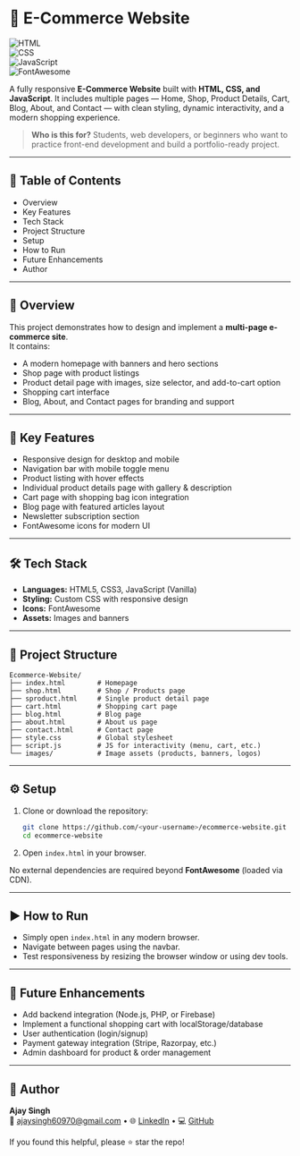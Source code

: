 
# 🛒 E-Commerce Website

![HTML](https://img.shields.io/badge/Language-HTML5-orange)  
![CSS](https://img.shields.io/badge/Language-CSS3-blue)  
![JavaScript](https://img.shields.io/badge/Language-JavaScript-yellow)  
![FontAwesome](https://img.shields.io/badge/Icons-FontAwesome-lightgrey)  

A fully responsive **E-Commerce Website** built with **HTML, CSS, and JavaScript**. It includes multiple pages — Home, Shop, Product Details, Cart, Blog, About, and Contact — with clean styling, dynamic interactivity, and a modern shopping experience.

> **Who is this for?** Students, web developers, or beginners who want to practice front-end development and build a portfolio-ready project.

---

## 🧭 Table of Contents
- Overview  
- Key Features  
- Tech Stack  
- Project Structure  
- Setup  
- How to Run  
- Future Enhancements  
- Author  

---

## 🔎 Overview
This project demonstrates how to design and implement a **multi-page e-commerce site**.  
It contains:
- A modern homepage with banners and hero sections  
- Shop page with product listings  
- Product detail page with images, size selector, and add-to-cart option  
- Shopping cart interface  
- Blog, About, and Contact pages for branding and support  

---

## 🧩 Key Features
- Responsive design for desktop and mobile  
- Navigation bar with mobile toggle menu  
- Product listing with hover effects  
- Individual product details page with gallery & description  
- Cart page with shopping bag icon integration  
- Blog page with featured articles layout  
- Newsletter subscription section  
- FontAwesome icons for modern UI  

---

## 🛠 Tech Stack
- **Languages:** HTML5, CSS3, JavaScript (Vanilla)  
- **Styling:** Custom CSS with responsive design  
- **Icons:** FontAwesome  
- **Assets:** Images and banners  

---

## 📂 Project Structure
```
Ecommerce-Website/
├── index.html        # Homepage
├── shop.html         # Shop / Products page
├── sproduct.html     # Single product detail page
├── cart.html         # Shopping cart page
├── blog.html         # Blog page
├── about.html        # About us page
├── contact.html      # Contact page
├── style.css         # Global stylesheet
├── script.js         # JS for interactivity (menu, cart, etc.)
└── images/           # Image assets (products, banners, logos)
```

---

## ⚙️ Setup
1. Clone or download the repository:  
   ```bash
   git clone https://github.com/<your-username>/ecommerce-website.git
   cd ecommerce-website
   ```
2. Open `index.html` in your browser.  

No external dependencies are required beyond **FontAwesome** (loaded via CDN).

---

## ▶️ How to Run
- Simply open `index.html` in any modern browser.  
- Navigate between pages using the navbar.  
- Test responsiveness by resizing the browser window or using dev tools.  

---

## 🧭 Future Enhancements
- Add backend integration (Node.js, PHP, or Firebase)  
- Implement a functional shopping cart with localStorage/database  
- User authentication (login/signup)  
- Payment gateway integration (Stripe, Razorpay, etc.)  
- Admin dashboard for product & order management  

---

## 👤 Author
**Ajay Singh**  
📧 <ajaysingh60970@gmail.com> • 🌐 [LinkedIn](https://www.linkedin.com/in/ajay-singh-28957035b/) • 💻 [GitHub](https://github.com/ajaysingh6097)  

If you found this helpful, please ⭐ star the repo!  
